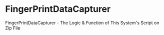 # FingerPrintDataCapturer
FingerPrintDataCapturer - The Logic &amp; Function of This System's Script on Zip File
